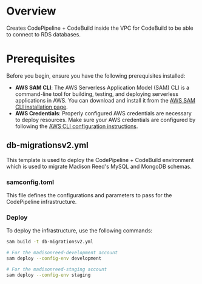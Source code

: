 # Overview

Creates CodePipeline + CodeBuild inside the VPC for CodeBuild to be able to connect to RDS databases.

# Prerequisites

Before you begin, ensure you have the following prerequisites installed:

- **AWS SAM CLI**: The AWS Serverless Application Model (SAM) CLI is a command-line tool for building, testing, and deploying serverless applications in AWS. You can download and install it from the [AWS SAM CLI installation page](https://docs.aws.amazon.com/serverless-application-model/latest/developerguide/serverless-sam-cli-install.html).
- **AWS Credentials**: Properly configured AWS credentials are necessary to deploy resources. Make sure your AWS credentials are configured by following the [AWS CLI configuration instructions](https://docs.aws.amazon.com/cli/latest/userguide/cli-configure-files.html).

## db-migrationsv2.yml

This template is used to deploy the CodePipeline + CodeBuild environment which is used to migrate Madison Reed's MySQL and MongoDB schemas.

### samconfig.toml

This file defines the configurations and parameters to pass for the CodePipeline infrastructure.

### Deploy

To deploy the infrastructure, use the following commands:

```bash
sam build -t db-migrationsv2.yml

# For the madisonreed-development account
sam deploy --config-env development

# For the madisonreed-staging account
sam deploy --config-env staging
```